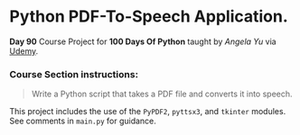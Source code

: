 # Python PDF-To-Speech Application.

**Day 90** Course Project for **100 Days Of Python** taught by _Angela Yu_ via [Udemy](https://www.udemy.com).

### Course Section instructions:
> Write a Python script that takes a PDF file and converts it into speech.

This project includes the use of the `PyPDF2`, `pyttsx3`, and `tkinter` modules. See comments in `main.py` for guidance.
